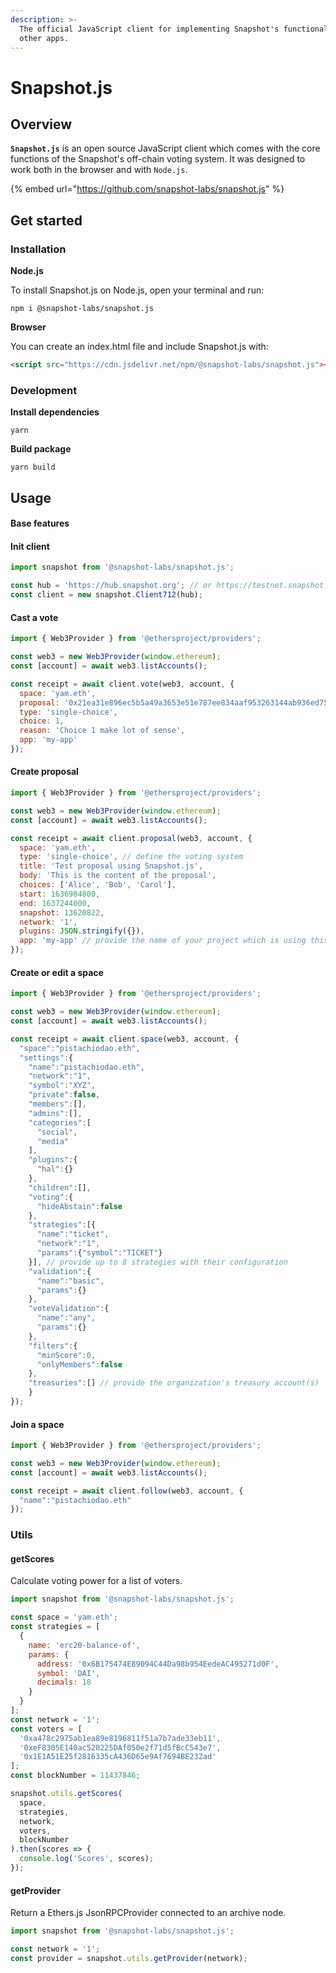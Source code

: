 ```yaml
---
description: >-
  The official JavaScript client for implementing Snapshot's functionality in
  other apps.
---
```


# Snapshot.js

## **Overview**

**`Snapshot.js`** is an open source JavaScript client which comes with the core functions of the Snapshot's off-chain voting system. It was designed to work both in the browser and with `Node.js`.

{% embed url="https://github.com/snapshot-labs/snapshot.js" %}

## Get started

### **Installation**

**Node.js**

To install Snapshot.js on Node.js, open your terminal and run:

```shell
npm i @snapshot-labs/snapshot.js
```

**Browser**

You can create an index.html file and include Snapshot.js with:

```html
<script src="https://cdn.jsdelivr.net/npm/@snapshot-labs/snapshot.js"></script>
```

### Development

**Install dependencies**

```shell
yarn
```

**Build package**

```shell
yarn build
```

## Usage

#### Base features

#### Init client

```javascript
import snapshot from '@snapshot-labs/snapshot.js';

const hub = 'https://hub.snapshot.org'; // or https://testnet.snapshot.org for testnet
const client = new snapshot.Client712(hub);
```

#### Cast a vote

```javascript
import { Web3Provider } from '@ethersproject/providers';

const web3 = new Web3Provider(window.ethereum);
const [account] = await web3.listAccounts();

const receipt = await client.vote(web3, account, {
  space: 'yam.eth',
  proposal: '0x21ea31e896ec5b5a49a3653e51e787ee834aaf953263144ab936ed756f36609f',
  type: 'single-choice',
  choice: 1,
  reason: 'Choice 1 make lot of sense',
  app: 'my-app'
});
```

#### Create proposal

```javascript
import { Web3Provider } from '@ethersproject/providers';

const web3 = new Web3Provider(window.ethereum);
const [account] = await web3.listAccounts();

const receipt = await client.proposal(web3, account, {
  space: 'yam.eth',
  type: 'single-choice', // define the voting system
  title: 'Test proposal using Snapshot.js',
  body: 'This is the content of the proposal',
  choices: ['Alice', 'Bob', 'Carol'],
  start: 1636984800,
  end: 1637244000,
  snapshot: 13620822,
  network: '1',
  plugins: JSON.stringify({}),
  app: 'my-app' // provide the name of your project which is using this snapshot.js integration
});
```

#### **Create or edit a space**

```javascript
import { Web3Provider } from '@ethersproject/providers';

const web3 = new Web3Provider(window.ethereum);
const [account] = await web3.listAccounts();

const receipt = await client.space(web3, account, {
  "space":"pistachiodao.eth",
  "settings":{
    "name":"pistachiodao.eth",
    "network":"1",
    "symbol":"XYZ",
    "private":false,
    "members":[],
    "admins":[],
    "categories":[
      "social",
      "media"
    ],
    "plugins":{
      "hal":{}
    },
    "children":[],
    "voting":{
      "hideAbstain":false
    },
    "strategies":[{
      "name":"ticket",
      "network":"1",
      "params":{"symbol":"TICKET"}
    }], // provide up to 8 strategies with their configuration
    "validation":{
      "name":"basic",
      "params":{}
    },
    "voteValidation":{
      "name":"any",
      "params":{}
    },
    "filters":{
      "minScore":0,
      "onlyMembers":false
    },
    "treasuries":[] // provide the organization's treasury account(s)
    }
});
```

#### Join a space

```javascript
import { Web3Provider } from '@ethersproject/providers';

const web3 = new Web3Provider(window.ethereum);
const [account] = await web3.listAccounts();

const receipt = await client.follow(web3, account, {
  "name":"pistachiodao.eth"
});
```

### **Utils**

#### **getScores**

Calculate voting power for a list of voters.

```javascript
import snapshot from '@snapshot-labs/snapshot.js';

const space = 'yam.eth';
const strategies = [
  {
    name: 'erc20-balance-of',
    params: {
      address: '0x6B175474E89094C44Da98b954EedeAC495271d0F',
      symbol: 'DAI',
      decimals: 18
    }
  }
];
const network = '1';
const voters = [
  '0xa478c2975ab1ea89e8196811f51a7b7ade33eb11',
  '0xeF8305E140ac520225DAf050e2f71d5fBcC543e7',
  '0x1E1A51E25f2816335cA436D65e9Af7694BE232ad'
];
const blockNumber = 11437846;

snapshot.utils.getScores(
  space,
  strategies,
  network,
  voters,
  blockNumber
).then(scores => {
  console.log('Scores', scores);
});
```

#### **getProvider**

Return a Ethers.js JsonRPCProvider connected to an archive node.

```javascript
import snapshot from '@snapshot-labs/snapshot.js';

const network = '1';
const provider = snapshot.utils.getProvider(network);
```

